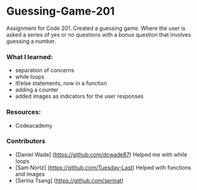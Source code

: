# Guessing-Game-201
Assignment for Code 201. Created a guessing game. Where the user is asked a series of yes or no questions with a bonus question that involves guessing a number.

### What I learned:
- separation of concerns
- while loops
- if/else statements, now in a function
- adding a counter
- added images as indicators for the user responses

### Resources:
- Codeacademy

### Contributors
- [Daniel Wade] (https://github.com/dcwade87) Helped me with while loops
- [Sam Nortz] (https://github.com/Tuesday-Last) Helped with functions and images
- [Serina Tsang] (https://github.com/serinat)
